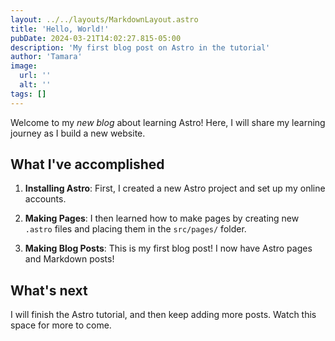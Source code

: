 ```yaml
---
layout: ../../layouts/MarkdownLayout.astro
title: 'Hello, World!'
pubDate: 2024-03-21T14:02:27.815-05:00
description: 'My first blog post on Astro in the tutorial'
author: 'Tamara'
image:
  url: ''
  alt: ''
tags: []
---
```


Welcome to my _new blog_ about learning Astro! Here, I will share my learning journey as I build a new website.

## What I've accomplished

1. **Installing Astro**: First, I created a new Astro project and set up my online accounts.

2. **Making Pages**: I then learned how to make pages by creating new `.astro` files and placing them in the `src/pages/` folder.

3. **Making Blog Posts**: This is my first blog post! I now have Astro pages and Markdown posts!

## What's next

I will finish the Astro tutorial, and then keep adding more posts. Watch this space for more to come.
